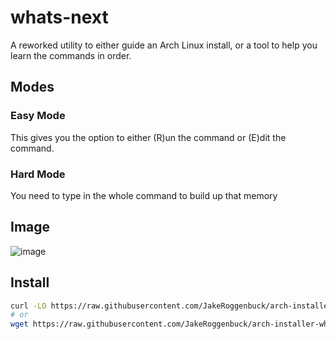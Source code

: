 # whats-next
A reworked utility to either guide an Arch Linux install, or a tool to help you learn the commands in order.

## Modes
### Easy Mode
This gives you the option to either (R)un the command or (E)dit the command.

### Hard Mode
You need to type in the whole command to build up that memory

## Image
![image](https://user-images.githubusercontent.com/35516367/202142674-6a2f249b-d18e-45cb-a742-257634b76f09.png)

## Install
```sh
curl -LO https://raw.githubusercontent.com/JakeRoggenbuck/arch-installer-whats-next/main/whats-next.py
# or
wget https://raw.githubusercontent.com/JakeRoggenbuck/arch-installer-whats-next/main/whats-next.py
```
